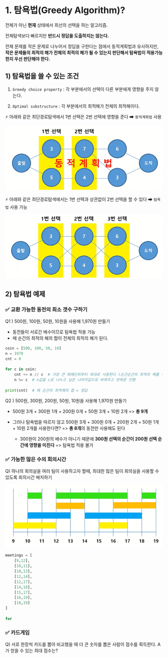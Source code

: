 # 1. 탐욕법(Greedy Algorithm)?

전체가 아닌 **현재** 상태에서 최선의 선택을 하는 알고리즘.  

전체탐색보다 빠르지만 **반드시 정답을 도출하지는 않는다.**

전체 문제를 작은 문제로 나누어서 정답을 구한다는 점에서 동적계획법과 유사하지만, **작은 문제들의 최적의 해가  전체의 최적의 해가 될 수 있는지 판단해서 탐욕법이 적용가능한지 우선 판단해야 한다.**



## 1) 탐욕법을 쓸 수 있는 조건

1. `Greedy choice property` : 각 부분에서의 선택이 다른 부분에게 영향을 주지 않는다.

2. `Optimal substructure` : 각 부분에서의 최적해가 전체의 최적해이다.

      

⚡ 아래와 같은 최단경로탐색에서 1번 선택은 2번 선택에 영향을 준다 ➡ `동적계획법` 사용

<img src="img/greedy1.PNG">

⚡ 아래와 같은 최단경로탐색에서는 1번 선택과 상관없이 2번 선택을 할 수 있다 ➡ `탐욕법` 사용 가능

<img src="img/greedy2.PNG">



## 2) 탐욕법 예제

### ✅ 교환 가능한 동전의 최소 갯수 구하기

Q1 ) 500원, 100원, 50원, 10원을 사용해 1,970원 만들기

- 동전들이 서로간 배수이므로 탐욕법 적용 가능
- 매 순간의 최적의 해의 합이 전체의 최적의 해가 된다.

```python
coin = [500, 100, 50, 10]
n = 1970
cnt = 0

for c in coin:
    cnt += n // c  # 가장 큰 화폐단위부터 최대로 사용한다 (순간순간의 최적의 해를 구한다)
    n %= c  # n값을 c로 나누고 남은 나머지값으로 바꿔주고 반복문 진행 
    
print(cnt)  # 매 순간의 최적해의 합 = 정답
```



Q2 ) 500원, 300원, 200원, 50원, 10원을 사용해 1,970원 만들기

- 500원 3개 + 300원 1개 + 200원 0개 + 50원 3개 + 10원 2개 => **총 9개**

- 그러나 탐욕법을 따르지 않고 500원 3개 + 300원 0개 + 200원 2개 + 50원 1개 + 10원 2개를 사용한다면? => **총 8개**의 동전만 사용해도 된다

  - 300원이 200원의 배수가 아니기 때문에 **300원 선택의 순간이 200원 선택 순간에 영향을 미친다** => 탐욕법 적용 불가

    

### ✅ 가능한 많은 수의 회의시간

Q) 하나의 회의실을 여러 팀이 사용하고자 할때, 최대한 많은 팀이 회의실을 사용할 수 있도록 회의시간 배치하기

<img src="img/greedy3.PNG">

```python
meetings = [
    [9,12],
    [10,11],
    [10,13],
    [12,14],
    [12,17],
    [14,18],
    [15,17],
    [16,19],
    [18,19]
]

for 
```





### ✅ 카드게임

Q) 서로 한장씩 카드를 뽑아 비교했을 때 더 큰 숫자를 뽑은 사람이 점수를 획득한다. A가 얻을 수 있는 최대 점수는?

 